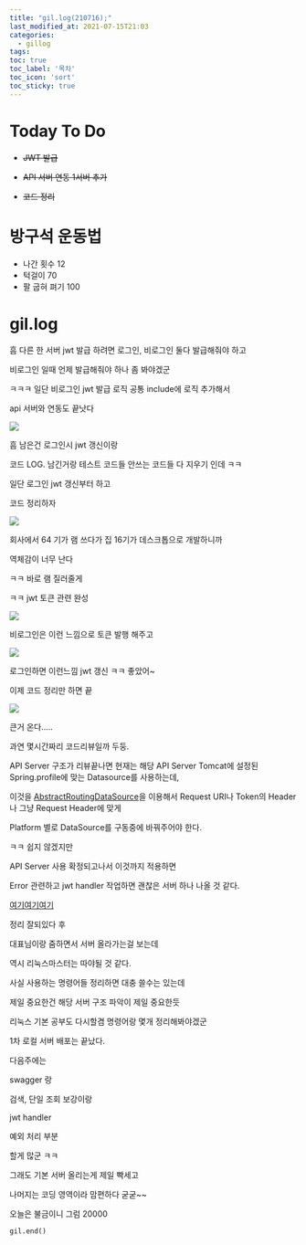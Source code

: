 ```yaml
---
title: "gil.log(210716);"
last_modified_at: 2021-07-15T21:03
categories: 
  - gillog
tags:
toc: true
toc_label: '목차'
toc_icon: 'sort'
toc_sticky: true
---
```

# Today To Do

- ~~JWT 발급~~

- ~~API 서버 연동 1서버 추가~~

- ~~코드 정리~~

# 방구석 운동법

- 나간 횟수 12
- 턱걸이 70
- 팔 굽혀 펴기 100

# gil.log

흠 다른 한 서버 jwt 발급 하려면 로그인, 비로그인 둘다 발급해줘야 하고

비로그인 일때 언제 발급해줘야 하나 좀 봐야겠군

ㅋㅋㅋ 일단 비로그인 jwt 발급 로직 공통 include에 로직 추가해서

api 서버와 연동도 끝낫다

![](https://images.velog.io/images/gillog/post/a2d785c3-8ccf-4695-bce1-5aa9a7e45fbb/image.png)


흠 남은건 로그인시 jwt 갱신이랑

코드 LOG. 남긴거랑 테스트 코드들 안쓰는 코드들 다 지우기 인데 ㅋㅋ

일단 로그인 jwt 갱신부터 하고

코드 정리하자

![](https://images.velog.io/images/gillog/post/e92a21d1-71bc-47ab-adc6-4f8a7d873f03/image.png)


회사에서 64 기가 램 쓰다가 집 16기가 데스크톱으로 개발하니까

역체감이 너무 난다

ㅋㅋ 바로 램 질러줄게


ㅋㅋ jwt 토큰 관련 완성


![](https://images.velog.io/images/gillog/post/bbbff27a-f490-4b3b-bf99-44bfcb0a6e52/image.png)

비로그인은 이런 느낌으로 토큰 발행 해주고

![](https://images.velog.io/images/gillog/post/692f9d78-85fd-4e06-b095-173f6ed6f094/image.png)

로그인하면 이런느낌 jwt 갱신 ㅋㅋ 좋았어~

이제 코드 정리만 하면 끝

![](https://images.velog.io/images/gillog/post/10c8d0e8-b08b-4b0d-9ba5-c39d1043ec44/image.png)

큰거 온다.....

과연 몇시간짜리 코드리뷰일까 두둥.


API Server 구조가 리뷰끝나면 현재는 해당 API Server Tomcat에 설정된 Spring.profile에 맞는 Datasource를 사용하는데,

이것을 [AbstractRoutingDataSource](https://warpgate3.tistory.com/entry/Spring-Routing-Datasource)을 이용해서 Request URI나 Token의 Header나 그냥 Request Header에 맞게

Platform 별로 DataSource를 구동중에 바꿔주어야 한다.


ㅋㅋ 쉽지 않겠지만

API Server 사용 확정되고나서 이것까지 적용하면

Error 관련하고 jwt handler 작업하면 괜찮은 서버 하나 나올 것 같다.

[여기여기여기](https://ncanis.tistory.com/410)

정리 잘되있다 후


대표님이랑 줌하면서 서버 올라가는걸 보는데

역시 리눅스마스터는 따야될 것 같다.

사실 사용하는 명령어들 정리하면 대충 쓸수는 있는데

제일 중요한건 해당 서버 구조 파악이 제일 중요한듯

리눅스 기본 공부도 다시할겸 명령어랑 몇개 정리해봐야겠군


1차 로컬 서버 배포는 끝났다.


다음주에는

swagger 랑

검색, 단일 조회 보강이랑

jwt handler

예외 처리 부분

할게 많군 ㅋㅋ

그래도 기본 서버 올리는게 제일 빡세고

나머지는 코딩 영역이라 맘편하다 굳굳~~

오늘은 불금이니 그럼 20000

`gil.end()`